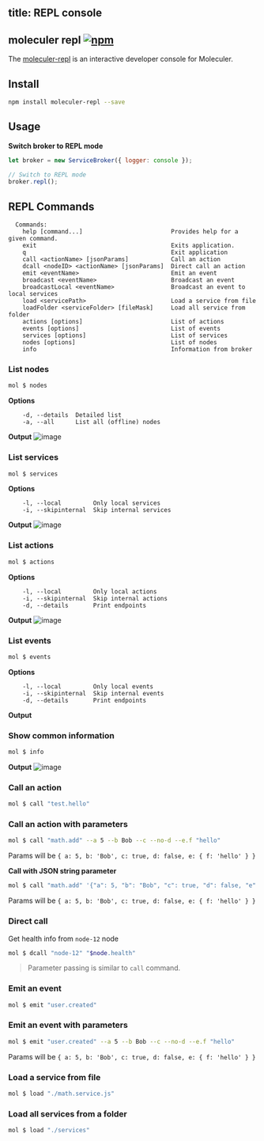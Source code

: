 title: REPL console
---
## moleculer repl [![npm](https://img.shields.io/npm/v/moleculer-repl.svg?maxAge=3600)](https://www.npmjs.com/package/moleculer-repl)
The [moleculer-repl](https://github.com/moleculerjs/moleculer-repl) is an interactive developer console for Moleculer.

## Install
```bash
npm install moleculer-repl --save
```

## Usage

**Switch broker to REPL mode**
```js
let broker = new ServiceBroker({ logger: console });

// Switch to REPL mode
broker.repl();
```

## REPL Commands

```
  Commands:
    help [command...]                         Provides help for a given command.
    exit                                      Exits application.
    q                                         Exit application
    call <actionName> [jsonParams]            Call an action
    dcall <nodeID> <actionName> [jsonParams]  Direct call an action
    emit <eventName>                          Emit an event
    broadcast <eventName>                     Broadcast an event
    broadcastLocal <eventName>                Broadcast an event to local services
    load <servicePath>                        Load a service from file
    loadFolder <serviceFolder> [fileMask]     Load all service from folder
    actions [options]                         List of actions
    events [options]                          List of events
    services [options]                        List of services
    nodes [options]                           List of nodes
    info                                      Information from broker
```

### List nodes
```bash
mol $ nodes
```

**Options**
```
    -d, --details  Detailed list
    -a, --all      List all (offline) nodes
```

**Output**
![image](https://user-images.githubusercontent.com/306521/27083082-9fcb9cb8-5047-11e7-9817-1b1a0de42f3e.png)

### List services
```bash
mol $ services
```

**Options**
```
    -l, --local         Only local services
    -i, --skipinternal  Skip internal services
```

**Output**
![image](https://user-images.githubusercontent.com/306521/27083119-bdea2426-5047-11e7-879e-0634c1aba258.png)

### List actions
```bash
mol $ actions
```

**Options**
```
    -l, --local         Only local actions
    -i, --skipinternal  Skip internal actions
    -d, --details       Print endpoints
```

**Output**
![image](https://cloud.githubusercontent.com/assets/306521/26260954/8ef9d44e-3ccf-11e7-995a-ccbe035b2a9a.png)


### List events
```bash
mol $ events
```

**Options**
```
    -l, --local         Only local events
    -i, --skipinternal  Skip internal events
    -d, --details       Print endpoints
```

**Output**

### Show common information
```bash
mol $ info
```

**Output**
![image](https://cloud.githubusercontent.com/assets/306521/26260974/aaea9b02-3ccf-11e7-9e1c-ec9150518791.png)

### Call an action
```bash
mol $ call "test.hello"
```

### Call an action with parameters
```bash
mol $ call "math.add" --a 5 --b Bob --c --no-d --e.f "hello"
```
Params will be `{ a: 5, b: 'Bob', c: true, d: false, e: { f: 'hello' } }`

**Call with JSON string parameter**
```bash
mol $ call "math.add" '{"a": 5, "b": "Bob", "c": true, "d": false, "e": { "f": "hello" } }'
```
Params will be `{ a: 5, b: 'Bob', c: true, d: false, e: { f: 'hello' } }`

### Direct call
Get health info from `node-12` node
```bash
mol $ dcall "node-12" "$node.health"
```
>Parameter passing is similar to `call` command.

### Emit an event
```bash
mol $ emit "user.created"
```

### Emit an event with parameters
```bash
mol $ emit "user.created" --a 5 --b Bob --c --no-d --e.f "hello"
```
Params will be `{ a: 5, b: 'Bob', c: true, d: false, e: { f: 'hello' } }`

### Load a service from file
```bash
mol $ load "./math.service.js"
```

### Load all services from a folder
```bash
mol $ load "./services"
```
